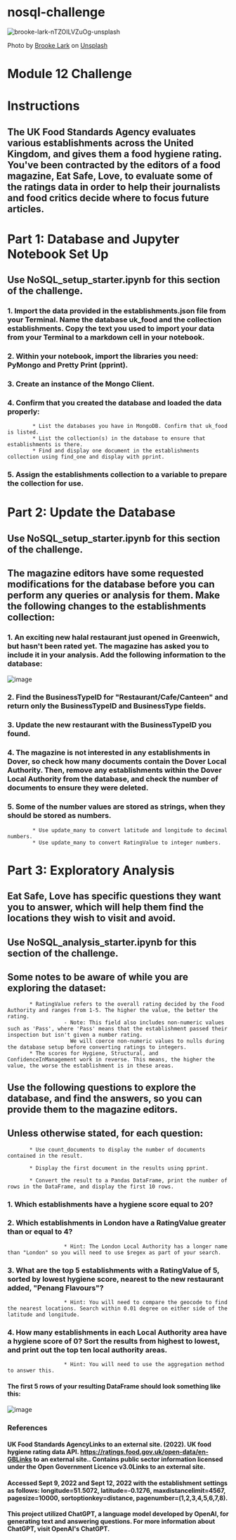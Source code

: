 # nosql-challenge
![brooke-lark-nTZOILVZuOg-unsplash](https://github.com/user-attachments/assets/c8f2d76e-7e85-4d3f-b8e4-991e046d6102)

Photo by <a href="https://unsplash.com/@brookelark?utm_content=creditCopyText&utm_medium=referral&utm_source=unsplash">Brooke Lark</a> on <a href="https://unsplash.com/photos/black-and-red-cherries-on-white-bowl-nTZOILVZuOg?utm_content=creditCopyText&utm_medium=referral&utm_source=unsplash">Unsplash</a>

# Module 12 Challenge
# Instructions
## The UK Food Standards Agency evaluates various establishments across the United Kingdom, and gives them a food hygiene rating. You've been contracted by the editors of a food magazine, Eat Safe, Love, to evaluate some of the ratings data in order to help their journalists and food critics decide where to focus future articles.

# Part 1: Database and Jupyter Notebook Set Up
## Use NoSQL_setup_starter.ipynb for this section of the challenge.

###    1. Import the data provided in the establishments.json file from your Terminal. Name the database uk_food and the collection establishments. Copy the text you used to import your data from your Terminal to a markdown cell in your notebook.

###    2. Within your notebook, import the libraries you need: PyMongo and Pretty Print (pprint).

###    3. Create an instance of the Mongo Client.

###    4. Confirm that you created the database and loaded the data properly:

            * List the databases you have in MongoDB. Confirm that uk_food is listed.
            * List the collection(s) in the database to ensure that establishments is there.
            * Find and display one document in the establishments collection using find_one and display with pprint.

###    5. Assign the establishments collection to a variable to prepare the collection for use.

# Part 2: Update the Database
## Use NoSQL_setup_starter.ipynb for this section of the challenge.

## The magazine editors have some requested modifications for the database before you can perform any queries or analysis for them. Make the following changes to the establishments collection:

###    1. An exciting new halal restaurant just opened in Greenwich, but hasn't been rated yet. The magazine has asked you to include it in your analysis. Add the following information to the database:

![image](https://github.com/user-attachments/assets/9bb0d675-1b41-4a42-89c7-4484d65ed958)
 

###    2. Find the BusinessTypeID for "Restaurant/Cafe/Canteen" and return only the BusinessTypeID and BusinessType fields.

###    3. Update the new restaurant with the BusinessTypeID you found.

###    4. The magazine is not interested in any establishments in Dover, so check how many documents contain the Dover Local Authority. Then, remove any establishments within the Dover Local Authority from the database, and check the number of documents to ensure they were deleted.

###    5. Some of the number values are stored as strings, when they should be stored as numbers.

            * Use update_many to convert latitude and longitude to decimal numbers.
            * Use update_many to convert RatingValue to integer numbers.

# Part 3: Exploratory Analysis
## Eat Safe, Love has specific questions they want you to answer, which will help them find the locations they wish to visit and avoid.

## Use NoSQL_analysis_starter.ipynb for this section of the challenge.

## Some notes to be aware of while you are exploring the dataset:

           * RatingValue refers to the overall rating decided by the Food Authority and ranges from 1-5. The higher the value, the better the rating.
                      - Note: This field also includes non-numeric values such as 'Pass', where 'Pass' means that the establishment passed their inspection but isn't given a number rating. 
                        We will coerce non-numeric values to nulls during the database setup before converting ratings to integers.
           * The scores for Hygiene, Structural, and ConfidenceInManagement work in reverse. This means, the higher the value, the worse the establishment is in these areas.

## Use the following questions to explore the database, and find the answers, so you can provide them to the magazine editors.

## Unless otherwise stated, for each question:

           * Use count_documents to display the number of documents contained in the result.

           * Display the first document in the results using pprint.

           * Convert the result to a Pandas DataFrame, print the number of rows in the DataFrame, and display the first 10 rows.

###           1. Which establishments have a hygiene score equal to 20?

###           2. Which establishments in London have a RatingValue greater than or equal to 4?

                      * Hint: The London Local Authority has a longer name than "London" so you will need to use $regex as part of your search.

###           3. What are the top 5 establishments with a RatingValue of 5, sorted by lowest hygiene score, nearest to the new restaurant added, "Penang Flavours"?

                      * Hint: You will need to compare the geocode to find the nearest locations. Search within 0.01 degree on either side of the latitude and longitude.

###           4. How many establishments in each Local Authority area have a hygiene score of 0? Sort the results from highest to lowest, and print out the top ten local authority areas.

                      * Hint: You will need to use the aggregation method to answer this.

#### The first 5 rows of your resulting DataFrame should look something like this:

![image](https://github.com/user-attachments/assets/fafcff5f-8f6b-4f59-a57e-4df5cb1df10c)



### References
#### UK Food Standards AgencyLinks to an external site. (2022). UK food hygiene rating data API. https://ratings.food.gov.uk/open-data/en-GBLinks to an external site.. Contains public sector information licensed under the Open Government Licence v3.0Links to an external site.

#### Accessed Sept 9, 2022 and Sept 12, 2022 with the establishment settings as follows: longitude=51.5072, latitude=-0.1276, maxdistancelimit=4567, pagesize=10000, sortoptionkey=distance, pagenumber=(1,2,3,4,5,6,7,8).

#### This project utilized ChatGPT, a language model developed by OpenAI, for generating text and answering questions. For more information about ChatGPT, visit OpenAI's ChatGPT.






